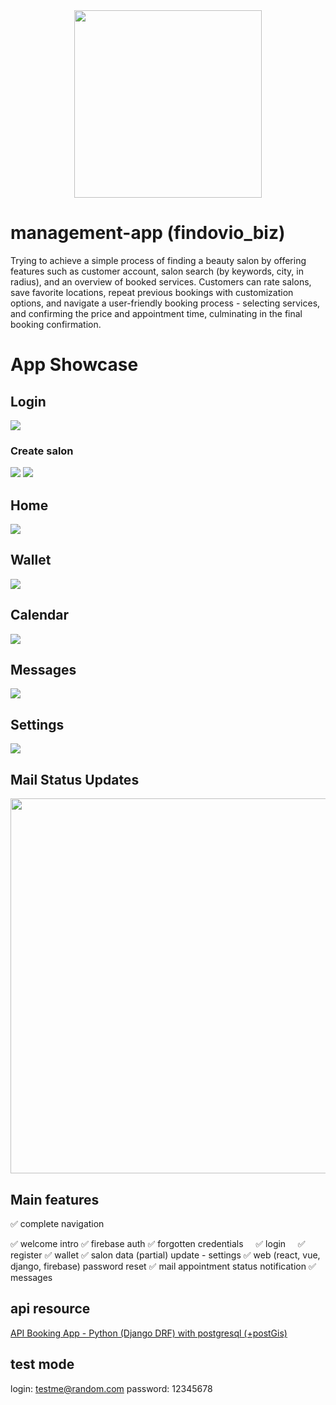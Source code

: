 <div align="center">
<img src="assets/images/logo1.png" style="width: 300px;">
</div>


# management-app (findovio_biz)

Trying to achieve a simple process of finding a beauty salon by offering features such as customer account, salon search (by keywords, city, in radius), and an overview of booked services. Customers can rate salons, save favorite locations, repeat previous bookings with customization options, and navigate a user-friendly booking process - selecting services, and confirming the price and appointment time, culminating in the final booking confirmation.

# App Showcase

## Login
<img src="appshowcase/intrologin (1).png" >


### Create salon
<img src="appshowcase/create salon.png" >
<img src="appshowcase/create salon 2.png" >


## Home
<img src="appshowcase/mainmenu (1).png" >


## Wallet
<img src="appshowcase/wallet.png" >


## Calendar
<img src="appshowcase/calendar.png" >


## Messages
<img src="appshowcase/messages.png" >


## Settings
<img src="appshowcase/settings (1).png" >

## Mail Status Updates
<img src="https://i.ibb.co/cr3yCgd/create-salon-2.png" style="width: 600px;">



## Main features

✅ complete navigation

✅ welcome intro
✅ firebase auth
  ✅ forgotten credentials
&nbsp;&nbsp;&nbsp;&nbsp;✅ login &nbsp;&nbsp;&nbsp;&nbsp;✅ register
✅ wallet
✅ salon data (partial) update - settings
✅ web (react, vue, django, firebase) password reset
✅ mail appointment status notification
✅ messages


## api resource 
[API Booking App - Python (Django DRF) with postgresql (+postGis) ](https://github.com/wardachD/API_Booking_app)


## test mode
login: testme@random.com
password: 12345678
